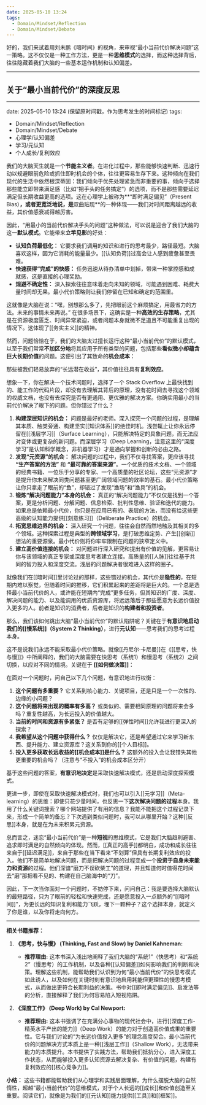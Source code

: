 ```yaml
---
date: 2025-05-10 13:24
tags:
  - Domain/Mindset/Reflection
  - Domain/Mindset/Debate
---
```

好的，我们来试着用刘未鹏《暗时间》的视角，来审视“最小当前代价解决问题”这一策略。这不仅仅是一种工作方法，更是一种**思维模式**的选择，而这种选择背后，往往隐藏着我们大脑的一些基本运作机制和认知偏差。

---

## 关于“最小当前代价”的深度反思

---
date: 2025-05-10 13:24 (保留原时间戳，作为思考发生的时间标记)
tags:
  - Domain/Mindset/Reflection
  - Domain/Mindset/Debate
  - 心理学/认知偏差
  - 学习/元认知
  - 个人成长/复利效应

我们的大脑天生就是一个**节能主义者**。在进化过程中，那些能够快速判断、迅速行动以规避眼前危险或抓住即时机会的个体，往往更容易生存下来。这种倾向在我们现代的生活中依然根深蒂固：我们倾向于优先处理紧急而非重要的事，倾向于选择那些能立即带来满足感（比如“把手头的任务搞定”）的选项，而不是那些需要延迟满足但长期收益更高的选项。这在心理学上被称为**“即时满足偏见”（Present Bias）**，或者更宽泛地说，是**双曲贴现**的一种体现——我们对时间距离越远的收益，其价值感衰减得越厉害。

因此，“用最小的当前代价解决手头的问题”这种做法，可以说是迎合了我们大脑的这一**默认模式**。它能带来**立竿见影**的好处：

- **认知负荷最低化：** 它要求我们调用的知识和进行的思考最少，路径最短。大脑喜欢这样，因为它消耗的能量最少。[[认知负荷]]过高会让人感到疲惫甚至畏难。
- **快速获得“完成”的快感：** 任务迅速从待办清单中划掉，带来一种掌控感和成就感，这是直接的心理奖励。
- **规避不确定性：** 深入探索往往意味着走向未知的领域，可能遇到困难、耗费大量时间却无果。最小代价策略则让我们停留在已知和确定的范围里。

这就像是大脑在说：“嘿，别想那么多了，先把眼前这个麻烦搞定，用最省力的方法。未来的事情未来再说。” 在很多场景下，这确实是一种**高效的生存策略**，尤其是在资源极度匮乏、时间异常紧迫，或者问题本身就微不足道且不可能重复出现的情况下。这体现了[[务实主义]]的精神。

然而，问题恰恰在于，我们的大脑太过擅长运行这种“最小当前代价”的默认模式，以至于我们常常**不加区分地**将其应用于所有类型的问题，包括那些**看似微小却蕴含巨大长期价值**的问题。这便引出了其致命的**机会成本**：

那些被我们轻易放弃的“长远潜在收益”，其价值往往具有**复利效应**。

想象一下，你在解决一个技术问题时，选择了一个 Stack Overflow 上最快找到的、能工作的代码片段，却没有去理解其背后的原理，没有花时间去寻找这个领域的权威文档，也没有去探究是否有更通用、更优雅的解决方案。你确实用最小的当前代价解决了眼下的问题。但你错过了什么？

1.  **构建深层知识的机会：** 问题是最好的老师。深入探究一个问题的过程，是理解其本质、触类旁通、构建坚实[[知识体系]]的绝佳时机。浅尝辄止让你永远停留在[[浅层学习]]（Surface Learning），只能解决特定的具象问题，而无法应对变体或更复杂的新问题。而深层学习（Deep Learning，注意这里的“深度学习”是认知科学概念，非机器学习）才是通向掌握和创新的必由之路。
2.  **发现“元资源”的机会：** 解决问题的过程中，我们不仅寻找答案，更应该寻找 **“生产答案的方法”** 和 **“最可靠的答案来源”**。一个优质的技术文档、一个领域的经典书籍、一位乐于分享的专家、一个高质量的社区论坛，这些“元资源”才是提升你未来解决同类问题甚至更广阔领域问题的效率的基石。最小代价策略让你只拿走了眼前的“鱼”，却错过了发现“渔场”和“渔具”的机会。
3.  **锻炼“解决问题能力”本身的机会：** 真正的“解决问题能力”不仅仅是找到一个答案，更是分析问题、分解问题、信息检索、批判性思维、验证和迭代的能力。如果总是依赖最小代价，你只是在应用已有的、表层的方法，而没有给这些更高级的认知能力提供[[刻意练习]]（Deliberate Practice）的机会。
4.  **拓宽思维边界的机会：** 深入研究一个问题，往往会自然而然地触及其相关的多个领域。这种探索过程是典型的**跨领域学习**，是打破思维定势、产生[[创新]]想法的重要源泉。最小代价则将你牢牢限制在问题的狭窄定义中。
5.  **建立高价值连接的机会：** 对问题进行深入研究和提出有价值的见解，更容易让你与该领域的真正专家或深度思考者建立连接。高质量的[[人脉]]往往基于共同的智力投入和深度交流。浅层的问题解决者很难进入这样的圈子。

就像我们在[[暗时间]]里讨论过的那样，这些错过的机会，其代价是**隐性的**，在短期内难以察觉，但随着时间的推移，它们积累起来的差距将是巨大的。一个总是选择最小当前代价的人，或许能在短期内“完成”更多任务，但其知识的广度、深度、解决问题的能力、以及能调用的优质资源库，将远远落后于那些愿意为长远价值投入更多的人。前者是知识的消费者，后者是知识的**构建者和投资者**。

那么，我们该如何跳出大脑“最小当前代价”的默认陷阱呢？关键在于**有意识地启动我们的[[慢系统]]（System 2 Thinking）**，进行**元认知**——思考我们的思考过程本身。

这不是说我们永远不能采取最小代价策略。就像[[丹尼尔·卡尼曼]]在《[[思考，快与慢]]》中所阐释的，我们的大脑需要在快思考（系统1）和慢思考（系统2）之间切换，以应对不同的情境。关键在于 **[[如何做决策]]**：

在面对一个问题时，问自己以下几个问题，有意识地进行权衡：

1.  **这个问题有多重要？** 它关系到核心能力、关键项目，还是只是一个一次性的、边缘的小问题？
2.  **这个问题将来出现的概率有多高？** 或类似的、需要相同原理的问题将来会多吗？重复性越高，为长远投入的价值越大。
3.  **当前的时间和资源有多紧张？** 是否有足够的[[弹性时间]]允许我进行更深入的探索？
4.  **我希望从这个问题中获得什么？** 仅仅是解决它，还是希望通过它来学习新东西、提升能力、建立资源库？这关系到你的[[个人目标]]。
5.  **投入更多获取长远收益的[[机会成本]]是什么？** 这额外的投入会让我错失其他更重要的机会吗？（注意与“不投入”的机会成本区分开）

基于这些问题的答案，**有意识地决定**是采取快速解决模式，还是启动深度探索模式。

更进一步，即使在采取快速解决模式时，我们也可以引入[[元学习]]（Meta-learning）的思维：即使只花少量时间，也反思一下**这次解决问题的过程**本身。我用了什么关键词搜索？哪个网站提供了有用的信息？我能不能把这个过程记录下来，形成一个简单的备忘？下次遇到类似问题时，我可以从哪里开始？这种[[反思]]本身，就是在为未来积累元资源。

总而言之，迷恋“最小当前代价”是一种**短视**的思维模式，它是我们大脑趋利避害、追求即时满足的自然倾向的体现。然而，[[真正的高手]]都明白，成功和成长往往来自于[[延迟满足]]，来自于那些在当下看来“不划算”但具有长期复利效应的投入。他们不是简单地解决问题，而是把解决问题的过程变成一个**投资于自身未来能力和资源**的过程。他们深谙“磨刀不误砍柴工”的道理，并且知道何时值得花时间去“磨”那把看不见的、构建在自己脑海中的“刀”。

因此，下一次当你面对一个问题时，不妨停下来，问问自己：我是要选择大脑默认的最短路径，只为了眼前的轻松和快速完成，还是愿意投入一点额外的“[[暗时间]]”，为更长远的知识复利和能力飞跃，埋下一颗种子？这个选择本身，就定义了你是谁，以及你将走向何方。

---
**相关书籍推荐：**

1.  **《思考，快与慢》 (Thinking, Fast and Slow) by Daniel Kahneman:**
    *   **推荐理由:** 这本书深入浅出地阐释了我们大脑的“系统1”（快思考）和“系统2”（慢思考）的工作机制，以及各种[[认知偏差]]如何影响我们的判断和决策。理解这些机制，能帮助我们认识到为何“最小当前代价”的快思考模式如此诱人，以及如何在关键时刻有意识地启用耗能但更理性的慢思考模式，从而做出更符合长期利益的决策。书中对[[即时满足偏见]]、启发法等的分析，直接解释了我们为何容易陷入短视陷阱。

2.  **《深度工作》 (Deep Work) by Cal Newport:**
    *   **推荐理由:** 这本书强调了在充满分心事物的现代社会中，进行[[深度工作-精英水平产出的能力]]（Deep Work）的能力对于创造高价值成果的重要性。它与我们讨论的“为长远价值投入更多”的理念高度契合。最小当前代价的问题解决方式本质上是一种[[浅层工作]]（Shallow Work），无法带来能力的本质提升。本书提供了实践方法，帮助我们抵抗分心，进入深度工作状态，从而能够投入更多认知资源去解决复杂、有价值的问题，构建有复利效应的[[核心竞争力]]。

**小结：** 这些书籍都能帮助我们从心理学和实践层面理解，为什么摆脱大脑的自然惰性，超越“最小当前代价”的思维模式，对于个人长远的[[成长]]和价值创造至关重要。阅读它们，就像是为我们的[[元认知]]能力提供[[工具]]和[[框架]]。
